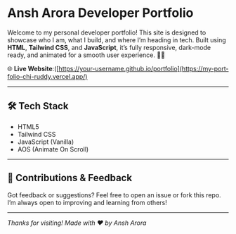 # Ansh Arora Developer Portfolio

Welcome to my personal developer portfolio! This site is designed to showcase who I am, what I build, and where I’m heading in tech. Built using **HTML**, **Tailwind CSS**, and **JavaScript**, it’s fully responsive, dark-mode ready, and animated for a smooth user experience. 🌙✨

🌐 **Live Website**:([https://your-username.github.io/portfolio](https://my-port-folio-chi-ruddy.vercel.app/)

---

## 🛠️ Tech Stack
- HTML5
- Tailwind CSS
- JavaScript (Vanilla)
- AOS (Animate On Scroll)

---

## 🤝 Contributions & Feedback

Got feedback or suggestions? Feel free to open an issue or fork this repo. I’m always open to improving and learning from others!

---

_Thanks for visiting! Made with ❤️ by Ansh Arora_
